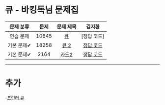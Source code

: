 # 큐 - 바킹독님 문제집

| 문제 분류 | 문제 | 문제 제목 | 김지환 |
| :--: | :--: | :--: | :--: |
| 연습 문제 | 10845 | [큐](https://www.acmicpc.net/problem/10845) | [정답 코드] |
| 기본 문제✔ | 18258 | [큐 2](https://www.acmicpc.net/problem/18258) | [정답 코드](/자료구조/solution/18258-김지환.cpp) |
| 기본 문제✔ | 2164 | [카드2](https://www.acmicpc.net/problem/2164) | [정답 코드](/자료구조/solution/2164-김지환.cpp) |

---

# 추가
-[프린터 큐](https://www.acmicpc.net/problem/1966)
